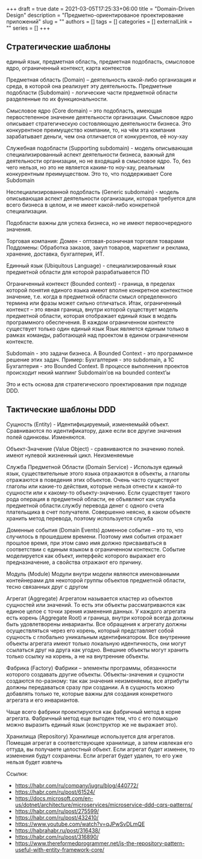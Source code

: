 +++ 
draft = true
date = 2021-03-05T17:25:33+06:00
title = "Domain-Driven Design"
description = "Предметно-ориентированое проектирование приложений"
slug = ""
authors = []
tags = []
categories = []
externalLink = ""
series = []
+++

## Стратегические шаблоны

единый язык, предметная область, предметная подобласть, смысловое ядро, ограниченный контекст, карта контекстов

Предметная область (Domain) – деятельность какой-либо организация и среда, в которой она реализует эту деятельность. 
Предметные подобласти (Subdomain)  - логические части предметной области разделенные по их функциональности. 

Смысловое ядро (Core domain) – это подобласть, имеющая первостепенное значение деятельности организации. Смысловое ядро описывает стратегическую состовляющую деятельности бизнеса. Это конкурентное преимущество компании, то, на чём эта компания зарабатывает деньги, чем она отличается от конкурентов, её ноу-хау

Служебная подобласти (Supporting subdomain) - модель описывающая специализированный аспект деятельности бизнеса, важный для деятельности организации, но не входящий в смысловое ядро. То, без чего нельзя, но это не является каким-то ноу-хау, реальным конкурентным преимуществом. Это то, что поддерживает Core Subdomain

Неспециализированной подобласть (Generic subdomain) - модель описывающая аспект деятельности организации, которая требуется для всего бизнеса в целом, и не имеет какой-либо конкретной специализации. 

Подобласти важны для успеха бизнеса, но не имеют первоочередного значения. 

Торговая компания: 
Домен - оптовая-розничная торговля товарами
Поддомены: Обработка заказов, закуп товаров,  маркетинг и реклама, хранение, доставка, бухгалтерия, ИТ.

Единный язык  (Ubiquitous Language) - специализированный язык предметной области для которой разрабатыавется ПО

Ограниченный контекст (Bounded context) - граница, в пределах которой понятия единого языка имеют вполне конкретное контекстное значение, т.е. когда в предметной области смысл определенного термина или фразы может сильно отличаться. 
Итак, ограниченный контекст – это явная граница, внутри которой существует модель предметной области, которая отображает единый язык в модель программного обеспечения.
В каждом ограниченном контексте существует только один единый язык
Язык является единым только в рамках команды, работающей над проектом в едином ограниченном контексте.


Subdomain - это задачи бизнеса. А Bounded Context - это программное решение этих задач. 
Пример: Бухгалтерия - это subdomain, а 1С Бухгалтерия - это Bounded Context. 
В процессе выполнения проектов происходит некий маппинг Subdomain’ов на bounded context’ы

Это и есть основа для стратегического проектирования при подходе DDD.

## Тактические шаблоны DDD

Сущность (Entity) - Идентифицируемый, изменяемыйй объект. Сравниваются по идентификатору, даже если все другие значения полей одинковы. Изменяются. 

Объект-Значение (Value Object) - сравниваются по значению полей. имеют нулевой жизненный цикл. Неизменяемые

Служба Предметной Области (Domain Service) - Используя единый язык, существительные этого языка отражаются в объекты, а глаголы отражаются в поведения этих объектов. Очень часто существуют глаголы или какие-то действия, которые нельзя отнести к какой-то сущности или к какому-то объекту-значению. Если существует такого рода операция в предметной области, ее объявляют как служба предметной области.службу перевода денег с одного счета плательщика в счет получателя.  Совершенно неясно, в каком объекте хранить метод перевода, поэтому используется служба

Доменные события (Domain Events) доменное  событие – это то, что случилось в прошедшем времени. Поэтому имя события отражает прошлое время, при этом само имя должно присваиваться в соответствии с единым языком в ограниченном контексте. Событие моделируется как объект, интерфейс которого выражает его предназначение, а свойства отражают его причину.

Модуль (Module) Модули внутри модели являются именованными контейнерами для некоторой группы объектов предметной области, тесно связанных друг с другом

Агрегат (Aggregate) Агрегатом называется кластер из объектов сущностей или значений. То есть эти объекты рассматриваются как единое целое с точки зрения изменения данных.
У каждого агрегата есть корень (Aggregate Root) и граница, внутри которой всегда должны быть удовлетворены инварианты.
Все обращения к агрегату должны осуществляться через его корень, который представляет собой сущность с глобально уникальным идентификатором. Все внутренние объекты агрегата имеют только локальную идентичность, они могут ссылаться друг на друга как угодно. Внешние объекты могут хранить только ссылку на корень, а не на внутренние объекты.

Фабрика (Factory) Фабрики – элементы программы, обязанности которого создавать другие объекты. Объекты-значения и сущности создаются по-разному: так как значения неизменяемы, все атрибуты должны передаваться сразу при создании. А в сущность можно добавлять только те, которые важны для создания конкретного агрегата и его инвариантов.

Чаще всего фабрики проектируются как фабричный метод в корне агрегата. Фабричный метод еще выгоден тем, что с его помощью можно выразить единый язык (конструктор же не выражает это).

Хранилища (Repository) Хранилище используется для агрегатов. Помещая агрегат в соответствующее хранилище, а затем извлекая его оттуда, вы получаете целостный объект. Если агрегат будет изменен, то изменения будут сохранены. Если агрегат будет удален, то его уже нельзя будет извлечь

Ссылки: 
- https://habr.com/ru/company/jugru/blog/440772/
- https://habr.com/ru/post/61524/
- https://docs.microsoft.com/en-us/dotnet/architecture/microservices/microservice-ddd-cqrs-patterns/
- https://habr.com/ru/post/275599/
- https://habr.com/ru/post/432410/
- https://www.youtube.com/watch?v=qJPwSvDLmQE
- https://habrahabr.ru/post/316438/
- https://habr.com/ru/post/316890/
- https://www.thereformedprogrammer.net/is-the-repository-pattern-useful-with-entity-framework-core/